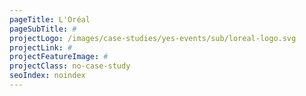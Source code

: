 ```yaml
---
pageTitle: L'Oréal
pageSubTitle: #
projectLogo: /images/case-studies/yes-events/sub/loreal-logo.svg
projectLink: #
projectFeatureImage: #
projectClass: no-case-study
seoIndex: noindex
---
```

